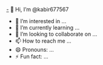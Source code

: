 [-](https://github.com/kabir677567/Gaming-Haseeb.git) 👋 Hi, I’m @kabir677567
- 👀 I’m interested in ...
- 🌱 I’m currently learning ...
- 💞️ I’m looking to collaborate on ...
- 📫 How to reach me ...
- 😄 Pronouns: ...
- ⚡ Fun fact: ...

<!---
kabir677567/kabir677567 is a ✨ special ✨ repository because its `README.md` (this file) appears on your GitHub profile.
You can click the Preview link to take a look at your changes.
--->
